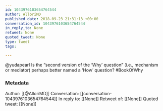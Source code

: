 ```yaml
---
id: 1043976103654764544
author: AlloriMD
published_date: 2018-09-23 21:31:13 +00:00
conversation_id: 1043976103654764544
in_reply_to: None
retweet: None
quoted_tweet: None
type: tweet
tags:

---
```


@yudapearl Is the “second version of the ‘Why’ question” (i.e., mechanism or mediator) perhaps better named a ‘How’ question? #BookOfWhy

### Metadata

Author: [[@AlloriMD]]
Conversation: [[conversation-1043976103654764544]]
In reply to: [[None]]
Retweet of: [[None]]
Quoted tweet: [[None]]
